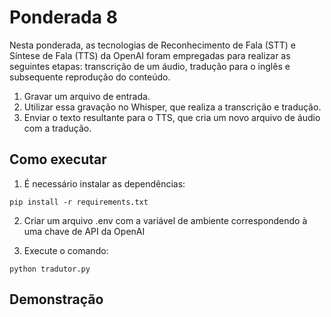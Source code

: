 # Ponderada 8

Nesta ponderada, as tecnologias de Reconhecimento de Fala (STT) e Síntese de Fala (TTS) da OpenAI foram empregadas para realizar as seguintes etapas: transcrição de um áudio, tradução para o inglês e subsequente reprodução do conteúdo.

1. Gravar um arquivo de entrada.
2. Utilizar essa gravação no Whisper, que realiza a transcrição e tradução.
3. Enviar o texto resultante para o TTS, que cria um novo arquivo de áudio com a tradução.

## Como executar

1. É necessário instalar as dependências:
```
pip install -r requirements.txt
```

2. Criar um arquivo .env com a variável de ambiente correspondendo à uma chave de API da OpenAI

3. Execute o comando:
```
python tradutor.py
```

## Demonstração
